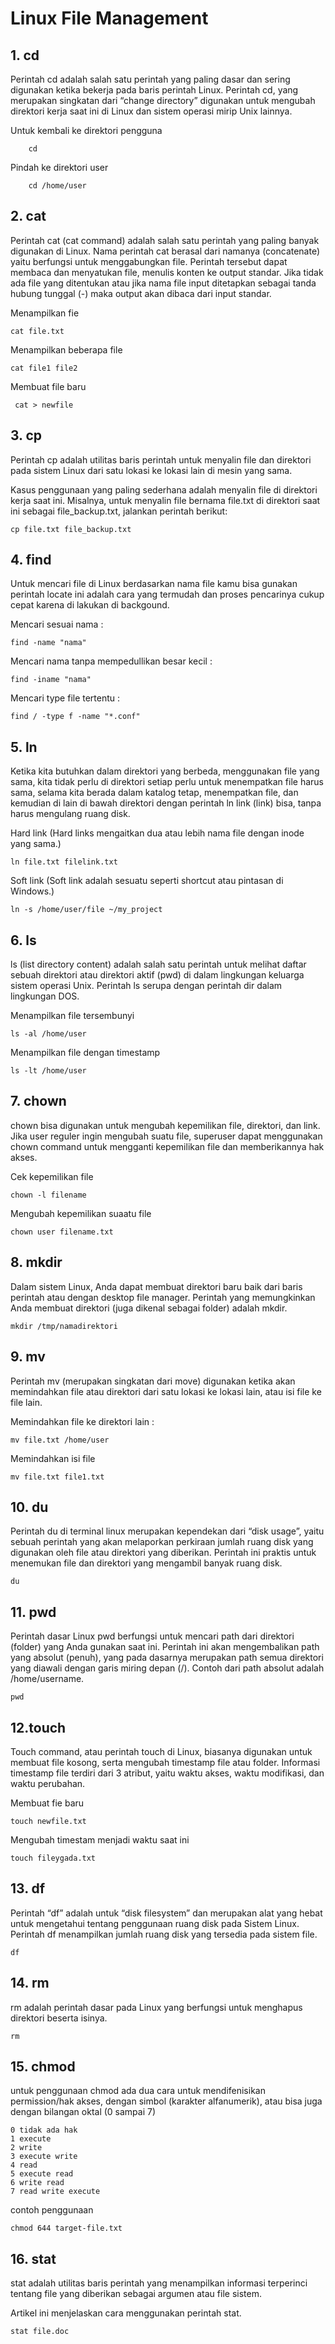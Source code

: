# Linux File Management

## 1. cd 

Perintah cd adalah salah satu perintah yang paling dasar dan sering digunakan ketika bekerja pada      baris perintah Linux. Perintah cd, yang merupakan singkatan dari “change directory” digunakan untuk mengubah direktori kerja saat ini di Linux dan sistem operasi mirip Unix lainnya.

Untuk kembali ke direktori pengguna    
        
        cd

Pindah ke direktori user

        cd /home/user
   
## 2. cat 
Perintah cat (cat command) adalah salah satu perintah yang paling banyak digunakan di Linux. Nama perintah cat berasal dari namanya (concatenate) yaitu berfungsi untuk menggabungkan file. Perintah tersebut dapat membaca dan menyatukan file, menulis konten ke output standar. Jika tidak ada file yang ditentukan atau jika nama file input ditetapkan sebagai tanda hubung tunggal (-) maka output akan dibaca dari input standar.
    
Menampilkan fie
    
    cat file.txt 


Menampilkan beberapa file
 
    cat file1 file2 


Membuat file baru

     cat > newfile 

## 3. cp 
Perintah cp adalah utilitas baris perintah untuk menyalin file dan direktori pada sistem Linux dari satu lokasi ke lokasi lain di mesin yang sama.

Kasus penggunaan yang paling sederhana adalah menyalin file di direktori kerja saat ini. Misalnya, untuk menyalin file bernama file.txt di direktori saat ini sebagai file_backup.txt, jalankan perintah berikut:

    cp file.txt file_backup.txt

## 4. find 
Untuk mencari file di Linux berdasarkan nama file kamu bisa gunakan perintah locate ini adalah cara yang termudah dan proses pencarinya cukup cepat karena di lakukan di backgound.

Mencari sesuai nama :
    
    find -name "nama"

Mencari nama tanpa mempedullikan besar kecil :
    
    find -iname "nama"

Mencari type file tertentu :

    find / -type f -name "*.conf"


## 5. ln 
Ketika kita butuhkan dalam direktori yang berbeda, menggunakan file yang sama, kita tidak perlu di direktori setiap perlu untuk menempatkan file harus sama, selama kita berada dalam katalog tetap, menempatkan file, dan kemudian di lain di bawah direktori dengan perintah ln link (link) bisa, tanpa harus mengulang ruang disk. 

Hard link (Hard links mengaitkan dua atau lebih nama file dengan inode yang sama.)

    ln file.txt filelink.txt

Soft link (Soft link adalah sesuatu seperti shortcut atau pintasan di Windows.)

    ln -s /home/user/file ~/my_project

## 6. ls
ls (list directory content) adalah salah satu perintah untuk melihat daftar sebuah direktori atau direktori aktif (pwd) di dalam lingkungan keluarga sistem operasi Unix. Perintah ls serupa dengan perintah dir dalam lingkungan DOS. 

Menampilkan file tersembunyi

    ls -al /home/user

Menampilkan file dengan timestamp

    ls -lt /home/user

## 7. chown
chown bisa digunakan untuk mengubah kepemilikan file, direktori, dan link. Jika user reguler ingin mengubah suatu file, superuser dapat menggunakan chown command untuk mengganti kepemilikan file dan memberikannya hak akses.

Cek kepemilikan file 

    chown -l filename

Mengubah kepemilikan suaatu file

    chown user filename.txt

## 8. mkdir
Dalam sistem Linux, Anda dapat membuat direktori baru baik dari baris perintah atau dengan desktop file manager. Perintah yang memungkinkan Anda membuat direktori (juga dikenal sebagai folder) adalah mkdir.

    mkdir /tmp/namadirektori

## 9. mv
Perintah mv (merupakan singkatan dari move) digunakan ketika akan memindahkan file atau direktori dari satu lokasi ke lokasi lain, atau isi file ke file lain.

Memindahkan file ke direktori lain :
    
    mv file.txt /home/user

Memindahkan isi file

    mv file.txt file1.txt

## 10. du
Perintah du di terminal linux merupakan kependekan dari “disk usage”,  yaitu sebuah perintah yang akan melaporkan perkiraan jumlah ruang disk yang digunakan oleh file atau direktori yang diberikan. Perintah ini praktis untuk menemukan file dan direktori yang mengambil banyak ruang disk.

    du

## 11. pwd
Perintah dasar Linux pwd berfungsi untuk mencari path dari direktori (folder) yang Anda gunakan saat ini. Perintah ini akan mengembalikan path yang absolut (penuh), yang pada dasarnya merupakan path semua direktori yang diawali dengan garis miring depan (/). Contoh dari path absolut adalah /home/username.

    pwd

## 12.touch
Touch command, atau perintah touch di Linux, biasanya digunakan untuk membuat file kosong, serta mengubah timestamp file atau folder. Informasi timestamp file terdiri dari 3 atribut, yaitu waktu akses, waktu modifikasi, dan waktu perubahan.

Membuat fie baru
    
    touch newfile.txt

Mengubah timestam menjadi waktu saat ini
    
    touch fileygada.txt

## 13. df
Perintah “df” adalah untuk “disk filesystem” dan merupakan alat yang hebat untuk mengetahui tentang penggunaan ruang disk pada Sistem Linux. Perintah df menampilkan jumlah ruang disk yang tersedia pada sistem file.

    df

## 14. rm
rm adalah perintah dasar pada Linux yang berfungsi untuk menghapus direktori beserta isinya.

    rm

## 15. chmod
untuk penggunaan chmod ada dua cara untuk mendifenisikan permission/hak akses, dengan simbol (karakter alfanumerik), atau bisa juga dengan bilangan oktal (0 sampai 7)

    0 tidak ada hak
    1 execute
    2 write
    3 execute write
    4 read
    5 execute read
    6 write read
    7 read write execute

contoh penggunaan

    chmod 644 target-file.txt

## 16. stat
stat adalah utilitas baris perintah yang menampilkan informasi terperinci tentang file yang diberikan sebagai argumen atau file sistem.

Artikel ini menjelaskan cara menggunakan perintah stat.

    stat file.doc
